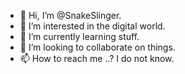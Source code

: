 - 👋 Hi, I’m @SnakeSlinger.
- 👀 I’m interested in the digital world.
- 🌱 I’m currently learning stuff.
- 💞️ I’m looking to collaborate on things.
- 📫 How to reach me ..? I do not know.

<!---
SnakeSlinger/SnakeSlinger is a ✨ special ✨ repository because its `README.md` (this file) appears on your GitHub profile.
You can click the Preview link to take a look at your changes.
--->

